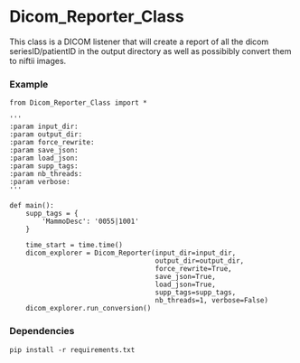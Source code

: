 # Dicom_Reporter_Class

This class is a DICOM listener that will create a report of all the dicom seriesID/patientID in the output directory as well as possibibly convert them to niftii images.

### Example

```
from Dicom_Reporter_Class import *

'''
:param input_dir:
:param output_dir:
:param force_rewrite:
:param save_json:
:param load_json:
:param supp_tags:
:param nb_threads:
:param verbose:
'''

def main():
    supp_tags = {
        'MammoDesc': '0055|1001'
    }

    time_start = time.time()
    dicom_explorer = Dicom_Reporter(input_dir=input_dir,
                                    output_dir=output_dir,
                                    force_rewrite=True,
                                    save_json=True,
                                    load_json=True,
                                    supp_tags=supp_tags,
                                    nb_threads=1, verbose=False)
    dicom_explorer.run_conversion()
```

### Dependencies

```
pip install -r requirements.txt
```
